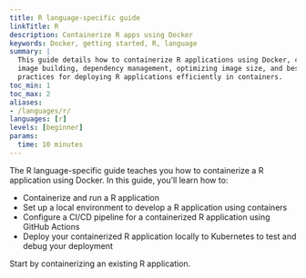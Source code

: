 ```yaml
---
title: R language-specific guide
linkTitle: R
description: Containerize R apps using Docker
keywords: Docker, getting started, R, language
summary: |  
  This guide details how to containerize R applications using Docker, covering
  image building, dependency management, optimizing image size, and best
  practices for deploying R applications efficiently in containers.
toc_min: 1
toc_max: 2
aliases:
- /languages/r/
languages: [r]
levels: [beginner]
params:
  time: 10 minutes
---
```

The R language-specific guide teaches you how to containerize a R application using Docker. In this guide, you’ll learn how to:

* Containerize and run a R application
* Set up a local environment to develop a R application using containers
* Configure a CI/CD pipeline for a containerized R application using GitHub Actions
* Deploy your containerized R application locally to Kubernetes to test and debug your deployment

Start by containerizing an existing R application.
